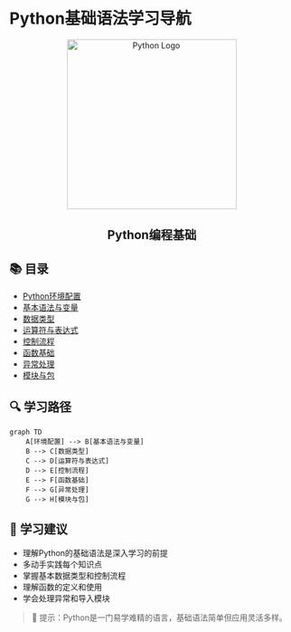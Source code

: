 # Python基础语法学习导航

<div align="center">
    <img src="https://www.python.org/static/community_logos/python-logo-generic.svg" alt="Python Logo" width="300">
    <h2>Python编程基础</h2>
</div>

## 📚 目录

- [Python环境配置](./环境配置.md)
- [基本语法与变量](./基本语法与变量.md)
- [数据类型](./数据类型.md)
- [运算符与表达式](./运算符.md)
- [控制流程](./控制流程.md)
- [函数基础](./函数基础.md)
- [异常处理](./异常处理.md)
- [模块与包](./模块与包.md)

## 🔍 学习路径

```mermaid
graph TD
    A[环境配置] --> B[基本语法与变量]
    B --> C[数据类型]
    C --> D[运算符与表达式]
    D --> E[控制流程]
    E --> F[函数基础]
    F --> G[异常处理]
    G --> H[模块与包]
```

## 📝 学习建议

- 理解Python的基础语法是深入学习的前提
- 多动手实践每个知识点
- 掌握基本数据类型和控制流程
- 理解函数的定义和使用
- 学会处理异常和导入模块

> 🔔 提示：Python是一门易学难精的语言，基础语法简单但应用灵活多样。 